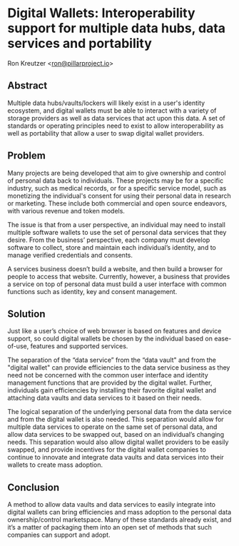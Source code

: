 # Digital Wallets: Interoperability support for multiple data hubs, data services and portability

Ron Kreutzer <<ron@pillarproject.io>>

## Abstract

Multiple data hubs/vaults/lockers will likely exist in a user's identity ecosystem, and digital wallets must be able to interact with a variety of storage providers as well as data services that act upon this data. A set of standards or operating principles need to exist to allow interoperability as well as portability that allow a user to swap digital wallet providers.

## Problem
Many projects are being developed that aim to give ownership and control of personal data back to individuals. These projects may be for a specific industry, such as medical records, or for a specific service model, such as monetizing the individual's consent for using their personal data in research or marketing. These include both commercial and open source endeavors, with various revenue and token models.

The issue is that from a user perspective, an individual may need to install multiple software wallets to use the set of personal data services that they desire.  From the business’ perspective, each company must develop software to collect, store and maintain each individual’s identity, and to manage verified credentials and consents.

A services business doesn’t build a website, and then build a browser for people to access that website. Currently, however, a business that provides a service on top of personal data must build a user interface with common functions such as identity, key and consent management. 

## Solution
Just like a user’s choice of web browser is based on features and device support, so could digital wallets be chosen by the individual based on ease-of-use, features and supported services.

The separation of the “data service” from the “data vault" and from the "digital wallet" can provide efficiencies to the data service business as they need not be concerned with the common user interface and identity management functions that are provided by the digital wallet. Further, individuals gain efficiencies by installing their favorite digital wallet and attaching data vaults and data services to it based on their needs. 

The logical separation of the underlying personal data from the data service and from the digital wallet is also needed. This separation would allow for multiple data services to operate on the same set of personal data, and allow data services to be swapped out, based on an individual’s changing needs. This separation would also allow digital wallet providers to be easily swapped, and provide incentives for the digital wallet companies to continue to innovate and integrate data vaults and data services into their wallets to create mass adoption.

## Conclusion
A method to allow data vaults and data services to easily integrate into digital wallets can bring efficiencies and mass adoption to the personal data ownership/control marketspace. Many of these standards already exist, and it’s a matter of packaging them into an open set of methods that such companies can support and adopt.
